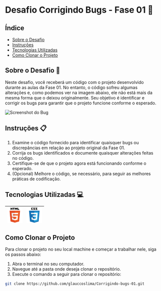 # Desafio Corrigindo Bugs - Fase 01 🐞

## Índice

- [Sobre o Desafio](#sobre-o-desafio-)
- [Instruções](#instruções-)
- [Tecnologias Utilizadas](#tecnologias-utilizadas-)
- [Como Clonar o Projeto](#como-clonar-o-projeto)

## Sobre o Desafio 📖

Neste desafio, você receberá um código com o projeto desenvolvido durante as aulas da Fase 01. No entanto, o código sofreu algumas alterações e, como podemos ver na imagem abaixo, ele não está mais da mesma forma que o deixou originalmente. Seu objetivo é identificar e corrigir os bugs para garantir que o projeto funcione conforme o esperado.

![Screenshot do Bug](https://file.notion.so/f/s/a29a32b1-069e-4e79-af05-d69f772bccb5/Untitled.png?id=8f89f434-cf5e-47a9-8612-c55e35452cfd&table=block&spaceId=08f749ff-d06d-49a8-a488-9846e081b224&expirationTimestamp=1696089600000&signature=SVPXqwiy9HWJQd_YzP5X1H9cX3NjYPcyJedpnxK5jAo&downloadName=Untitled.png)

## Instruções 📋

1. Examine o código fornecido para identificar quaisquer bugs ou discrepâncias em relação ao projeto original da Fase 01.
2. Corrija os bugs identificados e documente quaisquer alterações feitas no código.
3. Certifique-se de que o projeto agora está funcionando conforme o esperado.
4. (Opcional) Melhore o código, se necessário, para seguir as melhores práticas de codificação.

## Tecnologias Utilizadas 💻

| ![html5](https://raw.githubusercontent.com/glauccoslima/servidor_estaticos/main/html5-original-wordmark%20(1).png) | ![css](https://raw.githubusercontent.com/glauccoslima/servidor_estaticos/main/css3-original-wordmark.png) |
|:---:|:---:|

## Como Clonar o Projeto

Para clonar o projeto no seu local machine e começar a trabalhar nele, siga os passos abaixo:

1. Abra o terminal no seu computador.
2. Navegue até a pasta onde deseja clonar o repositório.
3. Execute o comando a seguir para clonar o repositório:

```bash
git clone https://github.com/glauccoslima/Corrigindo-bugs-01.git
